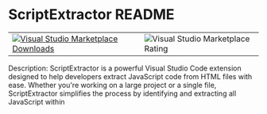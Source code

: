 # ScriptExtractor README

|   |  |
| ------------- | ------------- |
|  [![Visual Studio Marketplace Downloads](https://img.shields.io/visual-studio-marketplace/d/MeenaPintu.scriptextractor?style=for-the-badge)](https://marketplace.visualstudio.com/items?itemName=MeenaPintu.scriptextractor) | ![Visual Studio Marketplace Rating](https://img.shields.io/visual-studio-marketplace/stars/MeenaPintu.scriptextractor?link=https%3A%2F%2Fmarketplace.visualstudio.com%2Fitems%3FitemName%3DMeenaPintu.scriptextractor) |


Description: ScriptExtractor is a powerful Visual Studio Code extension designed to help developers extract JavaScript code from HTML files with ease. Whether you're working on a large project or a single file, ScriptExtractor simplifies the process by identifying and extracting all JavaScript within <script> tags and saving it to a separate .js file and html in a different file. 

## Features

**Effortless Extraction:** Automatically scans your HTML files and extracts all JavaScript code.

**Seamless Integration:** Works directly within Visual Studio Code, providing a smooth and integrated workflow.

**Batch Processing:** Capable of processing entire folders, extracting JavaScript from multiple HTML files at once.

**Intuitive Commands:** Simple commands to initiate extraction, making it accessible for developers of all levels.

**Customizable Output:** Save extracted JavaScript to specified locations with ease.


## How to Use:
Just install it and it will automaticlly run once you edit any html file.

## Manually
Open an HTML file or a folder containing HTML files in Visual Studio Code.

Open the Command Palette (Ctrl+Shift+P or Cmd+Shift+P).

Run the command Extract JavaScript from HTML.

The extracted JavaScript will be saved to a new .js file in the same directory as the HTML file.

## Benefits:

Save time and reduce manual effort.

Keep your projects organized by separating JavaScript from HTML.

Improve code readability and maintainability.

Get ScriptExtractor today and streamline your web development workflow

## Requirements
VS code

--
## Extension Settings

```json
{
    "scriptextractor.excludePaths": ["folders path to exclude"],
    "scriptextractor.outJsPath": "folder where to write js files",
    "scriptextractor.outHtmlPath": "folder where to write html files"
}
```
## Known Issues

None

## Release Notes

None

### 0.0.1

Initial release

### 0.0.3
Added auto activation on html file.

---
